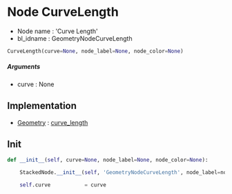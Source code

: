 # Node CurveLength

- Node name : 'Curve Length'
- bl_idname : GeometryNodeCurveLength


``` python
CurveLength(curve=None, node_label=None, node_color=None)
```
##### Arguments

- curve : None

## Implementation

- [Geometry](/docs/GeoNodes/Geometry.md) : [curve_length](/docs/GeoNodes/Geometry.md#curve_length)

## Init

``` python
def __init__(self, curve=None, node_label=None, node_color=None):

    StackedNode.__init__(self, 'GeometryNodeCurveLength', node_label=node_label, node_color=node_color)

    self.curve           = curve
```
